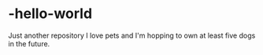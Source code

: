 # -hello-world
 Just another repository
 I love pets and I'm hopping to own at least five dogs in the future. 
